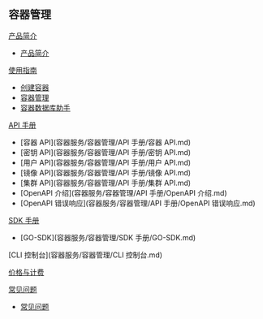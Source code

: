 ## 容器管理

[产品简介]()
 
  * [产品简介](容器服务/容器管理/产品简介/容器产品简介.md)

[使用指南]()

  * [创建容器](容器服务/容器管理/使用指南/创建容器.md)
  * [容器管理](容器服务/容器管理/使用指南/容器管理.md)
  * [容器数据库助手](容器服务/容器管理/使用指南/容器数据库助手.md)

[API 手册]()

* [容器 API](容器服务/容器管理/API 手册/容器 API.md)
* [密钥 API](容器服务/容器管理/API 手册/密钥 API.md)
* [用户 API](容器服务/容器管理/API 手册/用户 API.md)
* [镜像 API](容器服务/容器管理/API 手册/镜像 API.md)
* [集群 API](容器服务/容器管理/API 手册/集群 API.md)
* [OpenAPI 介绍](容器服务/容器管理/API 手册/OpenAPI 介绍.md)
* [OpenAPI 错误响应](容器服务/容器管理/API 手册/OpenAPI 错误响应.md)

[SDK 手册]()

* [GO-SDK](容器服务/容器管理/SDK 手册/GO-SDK.md)

[CLI 控制台](容器服务/容器管理/CLI 控制台.md)

[价格与计费](容器服务/容器管理/容器价格与计费.md)

[常见问题]()

  * [常见问题](容器服务/容器管理/常见问题/容器常见问题.md)